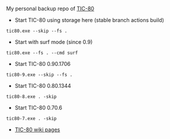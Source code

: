 My personal backup repo of [TIC-80](https://tic80.com/)

* Start TIC-80 using storage here (stable branch actions build)

```tic80.exe --skip --fs .```

* Start with surf mode (since 0.9)

```tic80.exe --fs . --cmd surf```

* Start TIC-80 0.90.1706

```tic80-9.exe --skip --fs .```

* Start TIC-80 0.80.1344

```tic80-8.exe . -skip```

* Start TIC-80 0.70.6

```tic80-7.exe . -skip```

* [TIC-80 wiki pages](https://github.com/nesbox/TIC-80/wiki)
